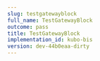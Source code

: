```yaml
---
slug: testgatewayblock
full_name: TestGatewayBlock
outcome: pass
title: TestGatewayBlock
implementation_id: kubo-bis
version: dev-44b0eaa-dirty
---
```


